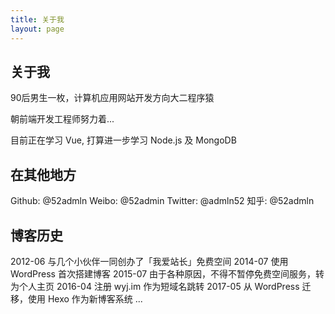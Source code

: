 ```yaml
---
title: 关于我
layout: page
---
```


## 关于我

90后男生一枚，计算机应用网站开发方向大二程序猿

朝前端开发工程师努力着...

目前正在学习 Vue, 打算进一步学习 Node.js 及 MongoDB

## 在其他地方

Github: @52admln
Weibo: @52admin
Twitter: @admln52
知乎: @52admln

## 博客历史

2012-06 与几个小伙伴一同创办了「我爱站长」免费空间
2014-07 使用 WordPress 首次搭建博客
2015-07 由于各种原因，不得不暂停免费空间服务，转为个人主页
2016-04 注册 wyj.im 作为短域名跳转
2017-05 从 WordPress 迁移，使用 Hexo 作为新博客系统
...

